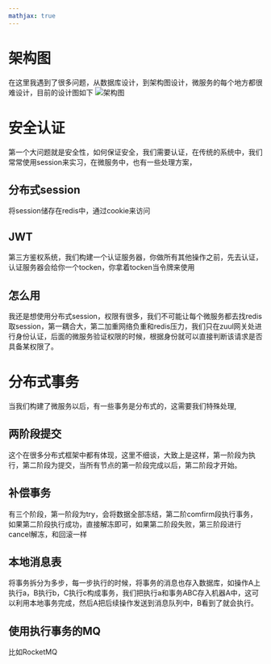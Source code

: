 ```yaml
---
mathjax: true
---
```


# 架构图
在这里我遇到了很多问题，从数据库设计，到架构图设计，微服务的每个地方都很难设计，目前的设计图如下
![架构图](/images/onlineShop/架构图.png)

<!-- more -->

# 安全认证
第一个大问题就是安全性，如何保证安全，我们需要认证，在传统的系统中，我们常常使用session来实习，在微服务中，也有一些处理方案，
## 分布式session
将session储存在redis中，通过cookie来访问
## JWT
第三方鉴权系统，我们构建一个认证服务器，你做所有其他操作之前，先去认证，认证服务器会给你一个tocken，你拿着tocken当令牌来使用
## 怎么用
我还是想使用分布式session，权限有很多，我们不可能让每个微服务都去找redis取session，第一耦合大，第二加重网络负重和redis压力，我们只在zuul网关处进行身份认证，后面的微服务验证权限的时候，根据身份就可以直接判断该请求是否具备某权限了。

# 分布式事务
当我们构建了微服务以后，有一些事务是分布式的，这需要我们特殊处理,
## 两阶段提交
这个在很多分布式框架中都有体现，这里不细谈，大致上是这样，第一阶段为执行，第二阶段为提交，当所有节点的第一阶段完成以后，第二阶段才开始。
## 补偿事务
有三个阶段，第一阶段为try，会将数据全部冻结，第二阶comfirm段执行事务，如果第二阶段执行成功，直接解冻即可，如果第二阶段失败，第三阶段进行cancel解冻，和回滚一样
## 本地消息表
将事务拆分为多步，每一步执行的时候，将事务的消息也存入数据库，如操作A上执行a，B执行b，C执行c构成事务，我们把执行a和事务ABC存入机器A中，这可以利用本地事务完成，然后A把后续操作发送到消息队列中，B看到了就会执行。
## 使用执行事务的MQ
比如RocketMQ